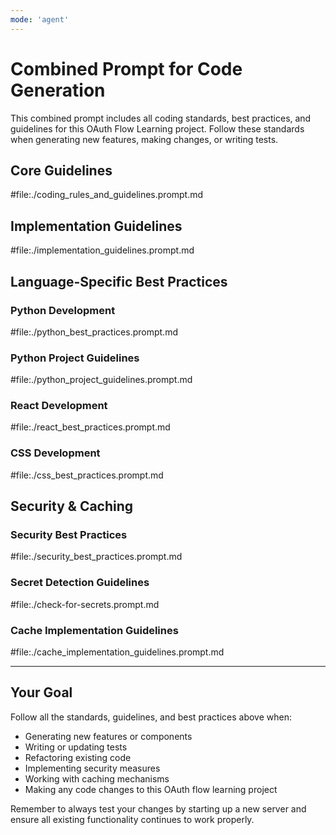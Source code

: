 ```yaml
---
mode: 'agent'
---
```


# Combined Prompt for Code Generation

This combined prompt includes all coding standards, best practices, and guidelines for this OAuth Flow Learning project. Follow these standards when generating new features, making changes, or writing tests.

## Core Guidelines

#file:./coding_rules_and_guidelines.prompt.md

## Implementation Guidelines

#file:./implementation_guidelines.prompt.md

## Language-Specific Best Practices

### Python Development
#file:./python_best_practices.prompt.md

### Python Project Guidelines
#file:./python_project_guidelines.prompt.md

### React Development
#file:./react_best_practices.prompt.md

### CSS Development
#file:./css_best_practices.prompt.md

## Security & Caching

### Security Best Practices
#file:./security_best_practices.prompt.md

### Secret Detection Guidelines
#file:./check-for-secrets.prompt.md

### Cache Implementation Guidelines
#file:./cache_implementation_guidelines.prompt.md

---

## Your Goal
Follow all the standards, guidelines, and best practices above when:
- Generating new features or components
- Writing or updating tests
- Refactoring existing code
- Implementing security measures
- Working with caching mechanisms
- Making any code changes to this OAuth flow learning project

Remember to always test your changes by starting up a new server and ensure all existing functionality continues to work properly.

<!-- Contains AI-generated edits. -->
